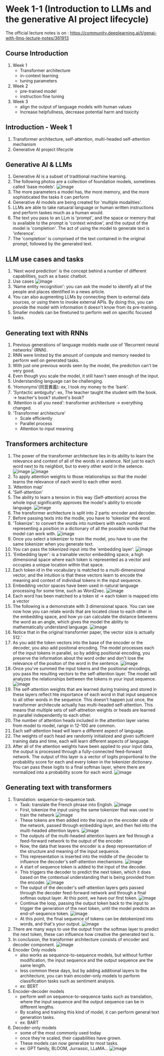 # Week 1-1 (Introduction to LLMs and the generative AI project lifecycle)

The official lecture notes is on : https://community.deeplearning.ai/t/genai-with-llms-lecture-notes/361913

## Course Introduction 
1. Week 1
   - Transformer architecture
   - in-context learning
   - tuning parameters
2. Week 2
   - pre-trained model
   - instruction fine tuning
3. Week 3
   - align the output of language models with human values
   - Increase helpfullness, decrease potential harm and toxicity

## Introduction - Week 1
1. Transformer architecture, self-attention, multi-headed self-attention mechanism
2. Generative AI project lifecycle

## Generative AI & LLMs
1. Generative AI is a subset of traditional machine learning.
2. The following photos are a collection of foundation models, sometimes called 'base models'.
![image](https://github.com/FionaYuY/Generative-AI-with-Large-Language-Models_notes/blob/51907c27bf39acd139b3aa5cd88b6fcfff0420e9/screenshots%20of%20lecture%20slides/0008.jpg)
3. The more parameters a model has, the more memory, and the more sophisticated the tasks it can perform
4. Generative AI models are being created for 'multiple modalities'.
5. LLMs are able to take natuaral language or human written instructions and perform taskes much as a human would.
6. The text you pass to an LLm is 'prompt', and the space or memory that is available to the prompt is 'context window', and the output of the model is 'completion'. The act of using the model to generate text is 'inference'.
7. The 'completion' is comprised of the text contained in the original prompt, followed by the generated text.

## LLM use cases and tasks
1. 'Next word prediction' is the concept behind a number of different capabilities, such as a basic chatbot.
2.  Use cases
![image](https://github.com/FionaYuY/Generative-AI-with-Large-Language-Models_notes/blob/a3391b9a307d6699c8ce0395b89ca29362fcb720/screenshots%20of%20lecture%20slides/0016.jpg)
3. 'Name entity recognition': you can ask the model to identify all of the people and places identified in a news article.
4. You can also augmenting LLMs by connecting them to external data sources, or using them to invoke external APIs. By doing this, you can provide the model with information it doesn't know from its pre-training.
5. Smaller models can be finetuned to perform well on specific focused tasks.

## Generating text with RNNs
1. Previous generations of language models made use of 'Recurrent neural networks' (RNN).
2. RNN were limited by the amount of compute and memory needed to perform well on generated tasks.
3. With just one previous words seen by the model, the prediction can't be very good.
4. Even though you scale the model, it still hasn't seen enough of the input.
5. Understanding language can be challenging.
6. 'Homonyms'(同音異義): ex, I took my money to the 'bank'.
7. 'Syntactic ambiguity': ex, The teacher taught the student with the book. -> teacher's book? student's book?
8. 'Attention is all you need': transformer architecture -> everything changed.
9. 'Transformer architecture'
    - Scale efficiently
    - Parallel process
    - Attention to input meaning
  
## Transformers architecture
1. The power of the transformer architecture lies in its ability to learn the relevance and context of all of the words in a setence.
   Not just to each word next to its neighbot, but to every other word in the setence.
![image](https://github.com/FionaYuY/Generative-AI-with-Large-Language-Models_notes/blob/a3391b9a307d6699c8ce0395b89ca29362fcb720/screenshots%20of%20lecture%20slides/0032.jpg)
![image](https://github.com/FionaYuY/Generative-AI-with-Large-Language-Models_notes/blob/a3391b9a307d6699c8ce0395b89ca29362fcb720/screenshots%20of%20lecture%20slides/0033.jpg)
2. To apply attention weights to those relationships so that the model learns the relevance of each word to each other word.
3. 'Attention map'
4. 'Self-attention'
5. The ability to learn a tension in this way (Self-attention) across the whole input significantly approves the model's ability to encode language.
![image](https://github.com/FionaYuY/Generative-AI-with-Large-Language-Models_notes/blob/a3391b9a307d6699c8ce0395b89ca29362fcb720/screenshots%20of%20lecture%20slides/0035.jpg)
6. The transformer architecture is split into 2 parts: encoder and decoder.
7. Before passing texts into the modle, you have to 'tokenize' the word.
8. 'Tokenize': to convert the words into numbers with each number representing a position in a dictionary of all the possible words that the model can work with.
![image](https://github.com/FionaYuY/Generative-AI-with-Large-Language-Models_notes/blob/a3391b9a307d6699c8ce0395b89ca29362fcb720/screenshots%20of%20lecture%20slides/0040.jpg)
10. Once you select a tokenizer to train the model, you have to use the same tokenizer when you generate text.
11. You can pass the tokenized input into the 'embedding layer'.
![image](https://github.com/FionaYuY/Generative-AI-with-Large-Language-Models_notes/blob/a3391b9a307d6699c8ce0395b89ca29362fcb720/screenshots%20of%20lecture%20slides/0042.jpg)
12. 'Embedding layer': is a trainable vector embedding space, a high dimensional space where each token is represented as a vector and occupies a unique location within that space.
13. Each token id in the vocabulary is matched to a multi-dimensional vector, and the intuition is that these vectors learn to encode the meaning and context of individual tokens in the input sequence.
14. Embedding vector spaces have been used in natural language processing for some time, such as Word2vec.
![image](https://github.com/FionaYuY/Generative-AI-with-Large-Language-Models_notes/blob/981c797555f5ae70b105c06c3124ab1e4e5246a4/screenshots%20of%20lecture%20slides/0043.jpg)
15. Each word has been matched to a token id -> each token is mapped into a vector
16. The following is a demonstrate with 3 dimensional space. You can see now how you can relate words that are located close to each other in the embedding space, and how yo can calculate the distance betweens the word as an angle, which gives the model the ability to mathematically understand language.
![image](https://github.com/FionaYuY/Generative-AI-with-Large-Language-Models_notes/blob/c8e1ab5c3c96b68a6106bba080e70bffdad9dadb/screenshots%20of%20lecture%20slides/0046.jpg)
17. Notice that in the original transformer paper, the vector size is actually 512.'
18. As you add the token vectors into the base of the encoder or the decoder, you also add positonal encoding. The model processes each of the input tokens in parallel, so by adding positional encoding, you preserve the information about the word order and don't lose the relevance of the positon of the word in the sentence.
![image](https://github.com/FionaYuY/Generative-AI-with-Large-Language-Models_notes/blob/547fac9c8d437a82f91b144733092578451ea624/screenshots%20of%20lecture%20slides/0047.jpg)
19. Once you've summed the input tokens and the positional encodings, you pass the resulting vectors to the self-attention layer. The model will analyzes the relationships bettween the tokens in your input sequence.
![image](https://github.com/FionaYuY/Generative-AI-with-Large-Language-Models_notes/blob/9d53bbd4dcd21f90de5018fe0bfac8eb5e56d8bf/screenshots%20of%20lecture%20slides/0048.jpg)
21. The self-attention weights that are learned during training and stored in these layers reflect hte importance of each word in that input sequence to all other words in the sequence. This doesn't happen just once, the transformer architecute actually has multi-headed self-attention. This means that multiple sets of self-attnetion weights or heads are learned in parallel independently to each other.
22. The number of attention heads included in the attention layer varies from model to model, range in 12-100 are common.
23. Each self-attention head will learn a different aspect of language.
24. The weights of each head are randomly initialized and given sufficient training data and time, each will learn different aspects of language.
25. After all of the attention weights have been applied to your input data, the output is processed through a fully-connected feed-forward network. The output of this layer is a vector of logits proportional to the probability score for each and every token in the tokenizer dictionary. You can pass these logits to a final softmax layer, where there are normalized into a probability score for each word. 
![image](https://github.com/FionaYuY/Generative-AI-with-Large-Language-Models_notes/blob/9d53bbd4dcd21f90de5018fe0bfac8eb5e56d8bf/screenshots%20of%20lecture%20slides/0050.jpg)

## Generating text with transformers
1. Translation: sequence-to-sequence task.
   - Task: translate the French phrase into English.
     ![image](https://github.com/FionaYuY/Generative-AI-with-Large-Language-Models_notes/blob/0f8c104863f5af4b69927b3752301d3e8097e9b1/screenshots%20of%20lecture%20slides/0052.jpg)
   - First, tokenize the input using the same tokenizer that was used to train the network
     ![image](https://github.com/FionaYuY/Generative-AI-with-Large-Language-Models_notes/blob/0f8c104863f5af4b69927b3752301d3e8097e9b1/screenshots%20of%20lecture%20slides/0053.jpg)
   - These tokens are then added into the input on the encoder side of the network, passed through embedding layer, and then fed into the multi-headed attention layers.
      ![image](https://github.com/FionaYuY/Generative-AI-with-Large-Language-Models_notes/blob/0f8c104863f5af4b69927b3752301d3e8097e9b1/screenshots%20of%20lecture%20slides/0054.jpg)
   - The outputs of the multi-headed attention layers are fed through a feed-forward network to the output of the encoder.
   - Now, the data that leaves the encoder is a deep representation of the structure and meaning of the input sequence.
   - This representation is inserted into the middle of the decoder to influence the decoder's self-attention mechanisms.
     ![image](https://github.com/FionaYuY/Generative-AI-with-Large-Language-Models_notes/blob/0f8c104863f5af4b69927b3752301d3e8097e9b1/screenshots%20of%20lecture%20slides/0055.jpg)
   - A start of sequence token is added to the input of the decoder.
   - This triggers the decoder to predict the next token, which it does based on the contextual understanding that is being provided from the encoder.
     ![image](https://github.com/FionaYuY/Generative-AI-with-Large-Language-Models_notes/blob/0f8c104863f5af4b69927b3752301d3e8097e9b1/screenshots%20of%20lecture%20slides/0056.jpg)
   - The output of the decoder's self-attention layers gets passed through the decoder feed-forward network and through a final softmax output layer. At this point, we have our first token.
     ![image](https://github.com/FionaYuY/Generative-AI-with-Large-Language-Models_notes/blob/0f8c104863f5af4b69927b3752301d3e8097e9b1/screenshots%20of%20lecture%20slides/0057.jpg)
   - Continue the loop, passing the output token back to the input to trigger the generation of the next token, until the model predicts an end-of-sequence token.
     ![image](https://github.com/FionaYuY/Generative-AI-with-Large-Language-Models_notes/blob/0f8c104863f5af4b69927b3752301d3e8097e9b1/screenshots%20of%20lecture%20slides/0058.jpg)
   - At this point, the final sequence of tokens can be detokenized into words, and that's your output.
     ![image](https://github.com/FionaYuY/Generative-AI-with-Large-Language-Models_notes/blob/0f8c104863f5af4b69927b3752301d3e8097e9b1/screenshots%20of%20lecture%20slides/0059.jpg)
2. There are many ways to use the output from the softmax layer to predict the next token, these can influence how creative the generated text is.
3. In conclusion, the transformer architecture consists of encoder and decoder component.
   ![image](https://github.com/FionaYuY/Generative-AI-with-Large-Language-Models_notes/blob/e997f2ff98b6edc5ffe281ea20ccd831ad8ebe31/screenshots%20of%20lecture%20slides/0061.jpg)
4. Encoder Only models
   - also works as sequence-to-sequence models, but without further modification, the input sequence and the output sequence are the same length. 
   - less common these days, but by adding additional layers to the architecture, you can train encoder-only models to perform classification tasks such as sentiment analysis.
   - ex: BERT
5. Encoder-decoder models
   - perform well on sequence-to-sequence tasks such as translation, where the input sequence and the output sequence can be in different lengths.
   - By scaling and training this kind of model, it can perform general text generation tasks.
   - ex: BART 
4. Decoder-only models
   - some of the most commonly used today
   - once they're scaled, their capabilities have grown.
   - These models can now generalize to most tasks.
   - ex: GPT family, BLOOM, Jurrassic, LLaMA...
![image](https://github.com/FionaYuY/Generative-AI-with-Large-Language-Models_notes/blob/bd52098e56ffab4397ab4e7b66abfdefeb0f2ea4/screenshots%20of%20lecture%20slides/0062.jpg)







